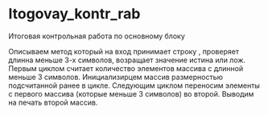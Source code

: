 # Itogovay_kontr_rab
Итоговая контрольная работа по основному блоку
 
Описываем метод который на вход принимает строку , проверяет длинна меньше 3-х символов, возращает значение истина или лож.
Первым циклом считает количество элементов массива с длинной меньше 3 символов.
Инициализирцем массив размерностью подсчитанной ранее в цикле.
Следующим циклом переносим элементы с первого массива (которые меньше 3 символов) во второй.
Выводим на печать второй массив.
